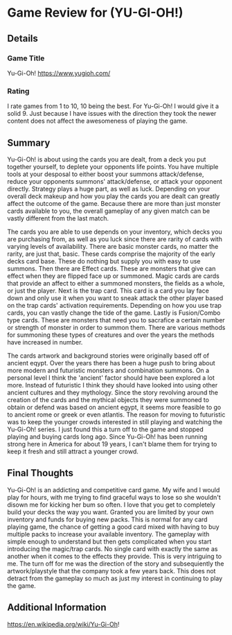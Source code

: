 # Game Review for (YU-GI-OH!)

## Details

### Game Title
Yu-Gi-Oh! https://www.yugioh.com/

### Rating
I rate games from 1 to 10, 10 being the best. For Yu-Gi-Oh! I would give it a solid 9. Just because I have issues with the direction they took the newer content does not affect the awesomeness of playing the game.

## Summary
Yu-Gi-Oh! is about using the cards you are dealt, from a deck you put together yourself, to deplete your opponents life points. You have multiple tools at your desposal to either boost your summons attack/defense, reduce your opponents summons' attack/defense, or attack your opponent directly. Strategy plays a huge part, as well as luck. Depending on your overall deck makeup and how you play the cards you are dealt can greatly affect the outcome of the game. Because there are more than just monster cards available to you, the overall gameplay of any given match can be vastly different from the last match.

The cards you are able to use depends on your inventory, which decks you are purchasing from, as well as you luck since there are rarity of cards with varying levels of availability. There are basic monster cards, no matter the rarity, are just that, basic. These cards comprise the majority of the early decks card base. These do nothing but supply you with easy to use summons. Then there are Effect cards. These are monsters that give can effect when they are flipped face up or summoned. Magic cards are cards that provide an affect to either a summoned monsters, the fields as a whole, or just the player. Next is the trap card. This card is a card you lay face down and only use it when you want to sneak attack the other player based on the trap cards' activation requirements. Depending on how you use trap cards, you can vastly change the tide of the game. Lastly is Fusion/Combo type cards. These are monsters that need you to sacrafice a certain number or strength of monster in order to summon them. There are various methods for summoning these types of creatures and over the years the methods have increased in number.

The cards artwork and background stories were originally based off of ancient eqypt. Over the years there has been a huge push to bring about more modern and futuristic monsters and combination summons. On a personal level I think the 'ancient' factor should have been explored a lot more. Instead of futuristic I think they should have looked into using other ancient cultures and they mythology. Since the story revolving around the creation of the cards and the mythical objects they were summoned to obtain or defend was based on ancient egypt, it seems more feasible to go to ancient rome or greek or even atlantis. The reason for moving to futuristic was to keep the younger crowds interested in still playing and watching the Yu-Gi-Oh! series. I just found this a turn off to the game and stopped playing and buying cards long ago. Since Yu-Gi-Oh! has been running strong here in America for about 19 years, I can't blame them for trying to keep it fresh and still attract a younger crowd.

## Final Thoughts
Yu-Gi-Oh! is an addicting and competitive card game. My wife and I would play for hours, with me trying to find graceful ways to lose so she wouldn't disown me for kicking her bum so often. I love that you get to completely build your decks the way you want. Granted you are limited by your own inventory and funds for buying new packs. This is normal for any card playing game, the chance of getting a good card mixed with having to buy multiple packs to increase your available inventory. The gameplay with simple enough to understand but then gets complicated when you start introducing the magic/trap cards. No single card with exactly the same as another when it comes to the effects they provide. This is very intriguing to me. The turn off for me was the direction of the story and subsequiently the artwork/playstyle that the company took a few years back. This does not detract from the gameplay so much as just my interest in continuing to play the game.

## Additional Information
https://en.wikipedia.org/wiki/Yu-Gi-Oh!
